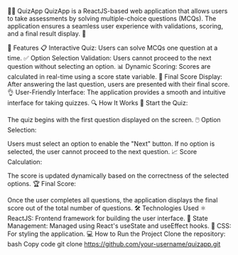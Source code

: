 🧠✨ QuizApp
QuizApp is a ReactJS-based web application that allows users to take assessments by solving multiple-choice questions (MCQs). The application ensures a seamless user experience with validations, scoring, and a final result display. 🚀

🌟 Features
📋 Interactive Quiz: Users can solve MCQs one question at a time.
✅ Option Selection Validation: Users cannot proceed to the next question without selecting an option.
📊 Dynamic Scoring: Scores are calculated in real-time using a score state variable.
🏅 Final Score Display: After answering the last question, users are presented with their final score.
👌 User-Friendly Interface: The application provides a smooth and intuitive interface for taking quizzes.
🔍 How It Works
🚀 Start the Quiz:

The quiz begins with the first question displayed on the screen.
🖱️ Option Selection:

Users must select an option to enable the "Next" button.
If no option is selected, the user cannot proceed to the next question.
📈 Score Calculation:

The score is updated dynamically based on the correctness of the selected options.
🏆 Final Score:

Once the user completes all questions, the application displays the final score out of the total number of questions.
🛠️ Technologies Used
⚛️ ReactJS: Frontend framework for building the user interface.
🔄 State Management: Managed using React's useState and useEffect hooks.
🎨 CSS: For styling the application.
💻 How to Run the Project
Clone the repository:
bash
Copy code
git clone https://github.com/your-username/quizapp.git
